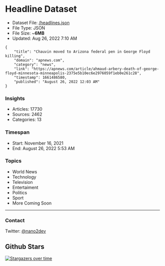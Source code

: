 # Headline Dataset

- Dataset File: [/headlines.json](https://raw.githubusercontent.com/fwd/news/master/headlines.json) 
- File Type: JSON
- File Size: ~**6MB**
- Updated: Aug 26, 2022 7:10 AM

```
{
    "title": "Chauvin moved to Arizona federal pen in George Floyd killing",
    "domain": "apnews.com",
    "category": "news",
    "link": "https://apnews.com/article/ahmaud-arbery-death-of-george-floyd-minnesota-minneapolis-2375e5b10ec6e2976059f1eb0e261c28",
    "timestamp": 1661486580,
    "published": "August 26, 2022 12:03 AM"
}
```

### Insights

- Articles: 17730
- Sources: 2462
- Categories: 13

### Timespan

- Start: November 16, 2021
- End: August 26, 2022 5:53 AM

### Topics

- World News
- Technology
- Television
- Entertaiment
- Politics
- Sport
- More Coming Soon

---

### Contact 

Twitter: [@nano2dev](https://twitter.com/nano2dev)

## Github Stars

[![Stargazers over time](https://starchart.cc/fwd/news.svg)](https://starchart.cc/fwd/news)
	